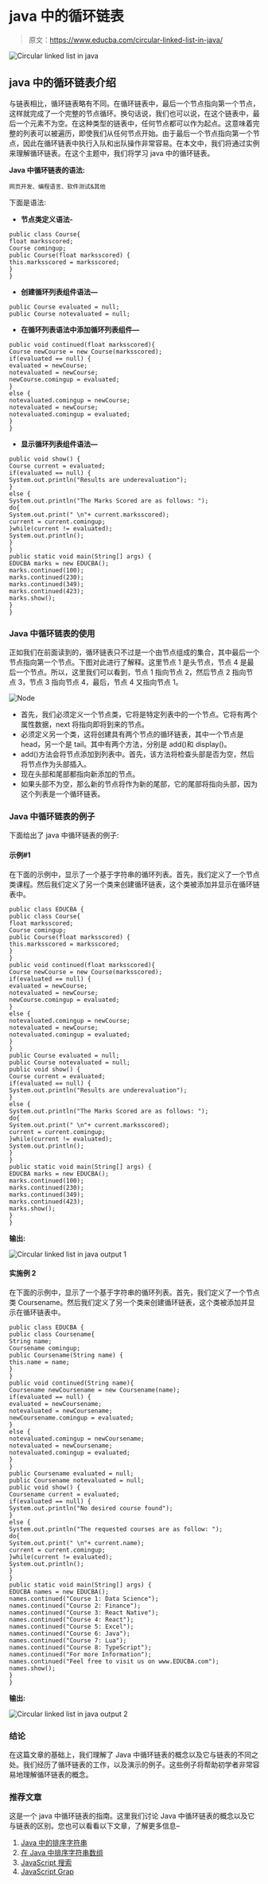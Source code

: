 # java 中的循环链表

> 原文：<https://www.educba.com/circular-linked-list-in-java/>

![Circular linked list in java](img/f9767b6dbed858790af16ada9381367c.png)



## java 中的循环链表介绍

与链表相比，循环链表略有不同。在循环链表中，最后一个节点指向第一个节点，这样就完成了一个完整的节点循环。换句话说，我们也可以说，在这个链表中，最后一个元素不为空。在这种类型的链表中，任何节点都可以作为起点。这意味着完整的列表可以被遍历，即使我们从任何节点开始。由于最后一个节点指向第一个节点，因此在循环链表中执行入队和出队操作非常容易。在本文中，我们将通过实例来理解循环链表。在这个主题中，我们将学习 java 中的循环链表。

**Java 中循环链表的语法:**

<small>网页开发、编程语言、软件测试&其他</small>

下面是语法:

*   **节点类定义语法-**

```
public class Course{
float marksscored;
Course comingup;
public Course(float marksscored) {
this.marksscored = marksscored;
}
}
```

*   **创建循环列表组件语法—**

```
public Course evaluated = null;
public Course notevaluated = null;
```

*   **在循环列表语法中添加循环列表组件—**

```
public void continued(float marksscored){
Course newCourse = new Course(marksscored);
if(evaluated == null) {
evaluated = newCourse;
notevaluated = newCourse;
newCourse.comingup = evaluated;
}
else {
notevaluated.comingup = newCourse;
notevaluated = newCourse;
notevaluated.comingup = evaluated;
}
}
```

*   **显示循环列表组件语法—**

```
public void show() {
Course current = evaluated;
if(evaluated == null) {
System.out.println("Results are underevaluation");
}
else {
System.out.println("The Marks Scored are as follows: ");
do{
System.out.print(" \n"+ current.marksscored);
current = current.comingup;
}while(current != evaluated);
System.out.println();
}
}
public static void main(String[] args) {
EDUCBA marks = new EDUCBA();
marks.continued(100);
marks.continued(230);
marks.continued(349);
marks.continued(423);
marks.show();
}
}
```

### Java 中循环链表的使用

正如我们在前面读到的，循环链表只不过是一个由节点组成的集合，其中最后一个节点指向第一个节点。下图对此进行了解释。这里节点 1 是头节点，节点 4 是最后一个节点。所以，这里我们可以看到，节点 1 指向节点 2，然后节点 2 指向节点 3，节点 3 指向节点 4，最后，节点 4 又指向节点 1。

![Node](img/061fa69f92768b87e31730ad5aa71635.png)



*   首先，我们必须定义一个节点类，它将是特定列表中的一个节点。它将有两个属性数据，next 将指向即将到来的节点。
*   必须定义另一个类，这将创建具有两个节点的循环链表，其中一个节点是 head，另一个是 tail。其中有两个方法，分别是 add()和 display()。
*   add()方法会将节点添加到列表中。首先，该方法将检查头部是否为空，然后将节点作为头部插入。
*   现在头部和尾部都指向新添加的节点。
*   如果头部不为空，那么新的节点将作为新的尾部，它的尾部将指向头部，因为这个列表是一个循环链表。

### Java 中循环链表的例子

下面给出了 java 中循环链表的例子:

#### 示例#1

在下面的示例中，显示了一个基于字符串的循环列表。首先，我们定义了一个节点类课程。然后我们定义了另一个类来创建循环链表，这个类被添加并显示在循环链表中。

```
public class EDUCBA {
public class Course{
float marksscored;
Course comingup;
public Course(float marksscored) {
this.marksscored = marksscored;
}
}
public void continued(float marksscored){
Course newCourse = new Course(marksscored);
if(evaluated == null) {
evaluated = newCourse;
notevaluated = newCourse;
newCourse.comingup = evaluated;
}
else {
notevaluated.comingup = newCourse;
notevaluated = newCourse;
notevaluated.comingup = evaluated;
}
}
public Course evaluated = null;
public Course notevaluated = null;
public void show() {
Course current = evaluated;
if(evaluated == null) {
System.out.println("Results are underevaluation");
}
else {
System.out.println("The Marks Scored are as follows: ");
do{
System.out.print(" \n"+ current.marksscored);
current = current.comingup;
}while(current != evaluated);
System.out.println();
}
}
public static void main(String[] args) {
EDUCBA marks = new EDUCBA();
marks.continued(100);
marks.continued(230);
marks.continued(349);
marks.continued(423);
marks.show();
}
}
```

**输出:**

![Circular linked list in java output 1](img/87105ec095bbef6f21fed882767eb887.png)



#### 实施例 2

在下面的示例中，显示了一个基于字符串的循环列表。首先，我们定义了一个节点类 Coursename。然后我们定义了另一个类来创建循环链表，这个类被添加并显示在循环链表中。

```
public class EDUCBA {
public class Coursename{
String name;
Coursename comingup;
public Coursename(String name) {
this.name = name;
}
}
public void continued(String name){
Coursename newCoursename = new Coursename(name);
if(evaluated == null) {
evaluated = newCoursename;
notevaluated = newCoursename;
newCoursename.comingup = evaluated;
}
else {
notevaluated.comingup = newCoursename;
notevaluated = newCoursename;
notevaluated.comingup = evaluated;
}
}
public Coursename evaluated = null;
public Coursename notevaluated = null;
public void show() {
Coursename current = evaluated;
if(evaluated == null) {
System.out.println("No desired course found");
}
else {
System.out.println("The requested courses are as follow: ");
do{
System.out.print(" \n"+ current.name);
current = current.comingup;
}while(current != evaluated);
System.out.println();
}
}
public static void main(String[] args) {
EDUCBA names = new EDUCBA();
names.continued("Course 1: Data Science");
names.continued("Course 2: Finance");
names.continued("Course 3: React Native");
names.continued("Course 4: React");
names.continued("Course 5: Excel");
names.continued("Course 6: Java");
names.continued("Course 7: Lua");
names.continued("Course 8: TypeScript");
names.continued("For more Information");
names.continued("Feel free to visit us on www.EDUCBA.com");
names.show();
}
}
```

**输出:**

![Circular linked list in java output 2](img/607dfbf0d09ea95339da5cb4f408e743.png)



### 结论

在这篇文章的基础上，我们理解了 Java 中循环链表的概念以及它与链表的不同之处。我们经历了循环链表的工作，以及演示的例子。这些例子将帮助初学者非常容易地理解循环链表的概念。

### 推荐文章

这是一个 java 中循环链表的指南。这里我们讨论 Java 中循环链表的概念以及它与链表的区别。您也可以看看以下文章，了解更多信息–

1.  [Java 中的排序字符串](https://www.educba.com/sort-string-in-java/)
2.  [在 Java 中排序字符串数组](https://www.educba.com/sort-string-array-in-java/)
3.  [JavaScript 搜索](https://www.educba.com/javascript-search/)
4.  [JavaScript Grap](https://www.educba.com/javascript-graph/)





